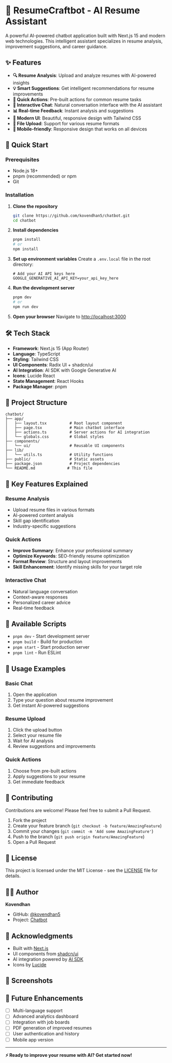 # 🤖 ResumeCraftbot - AI Resume Assistant

A powerful AI-powered chatbot application built with Next.js 15 and modern web technologies. This intelligent assistant specializes in resume analysis, improvement suggestions, and career guidance.

## ✨ Features

- **🔍 Resume Analysis**: Upload and analyze resumes with AI-powered insights
- **💡 Smart Suggestions**: Get intelligent recommendations for resume improvements
- **🎯 Quick Actions**: Pre-built actions for common resume tasks
- **💬 Interactive Chat**: Natural conversation interface with the AI assistant
- **📊 Real-time Feedback**: Instant analysis and suggestions
- **🎨 Modern UI**: Beautiful, responsive design with Tailwind CSS
- **🔄 File Upload**: Support for various resume formats
- **📱 Mobile-friendly**: Responsive design that works on all devices

## 🚀 Quick Start

### Prerequisites

- Node.js 18+
- pnpm (recommended) or npm
- Git

### Installation

1. **Clone the repository**

   ```bash
   git clone https://github.com/kovendhan5/chatbot.git
   cd chatbot
   ```

2. **Install dependencies**

   ```bash
   pnpm install
   # or
   npm install
   ```

3. **Set up environment variables**
   Create a `.env.local` file in the root directory:

   ```env
   # Add your AI API keys here
   GOOGLE_GENERATIVE_AI_API_KEY=your_api_key_here
   ```

4. **Run the development server**

   ```bash
   pnpm dev
   # or
   npm run dev
   ```

5. **Open your browser**
   Navigate to [http://localhost:3000](http://localhost:3000)

## 🛠️ Tech Stack

- **Framework**: Next.js 15 (App Router)
- **Language**: TypeScript
- **Styling**: Tailwind CSS
- **UI Components**: Radix UI + shadcn/ui
- **AI Integration**: AI SDK with Google Generative AI
- **Icons**: Lucide React
- **State Management**: React Hooks
- **Package Manager**: pnpm

## 📁 Project Structure

```
chatbot/
├── app/
│   ├── layout.tsx          # Root layout component
│   ├── page.tsx            # Main chatbot interface
│   ├── actions.ts          # Server actions for AI integration
│   └── globals.css         # Global styles
├── components/
│   └── ui/                 # Reusable UI components
├── lib/
│   └── utils.ts            # Utility functions
├── public/                 # Static assets
├── package.json            # Project dependencies
└── README.md              # This file
```

## 🎯 Key Features Explained

### Resume Analysis

- Upload resume files in various formats
- AI-powered content analysis
- Skill gap identification
- Industry-specific suggestions

### Quick Actions

- **Improve Summary**: Enhance your professional summary
- **Optimize Keywords**: SEO-friendly resume optimization
- **Format Review**: Structure and layout improvements
- **Skill Enhancement**: Identify missing skills for your target role

### Interactive Chat

- Natural language conversation
- Context-aware responses
- Personalized career advice
- Real-time feedback

## 🔧 Available Scripts

- `pnpm dev` - Start development server
- `pnpm build` - Build for production
- `pnpm start` - Start production server
- `pnpm lint` - Run ESLint

## 🌟 Usage Examples

### Basic Chat

1. Open the application
2. Type your question about resume improvement
3. Get instant AI-powered suggestions

### Resume Upload

1. Click the upload button
2. Select your resume file
3. Wait for AI analysis
4. Review suggestions and improvements

### Quick Actions

1. Choose from pre-built actions
2. Apply suggestions to your resume
3. Get immediate feedback

## 🤝 Contributing

Contributions are welcome! Please feel free to submit a Pull Request.

1. Fork the project
2. Create your feature branch (`git checkout -b feature/AmazingFeature`)
3. Commit your changes (`git commit -m 'Add some AmazingFeature'`)
4. Push to the branch (`git push origin feature/AmazingFeature`)
5. Open a Pull Request

## 📝 License

This project is licensed under the MIT License - see the [LICENSE](LICENSE) file for details.

## 👨‍💻 Author

**Kovendhan**

- GitHub: [@kovendhan5](https://github.com/kovendhan5)
- Project: [Chatbot](https://github.com/kovendhan5/chatbot)

## 🙏 Acknowledgments

- Built with [Next.js](https://nextjs.org/)
- UI components from [shadcn/ui](https://ui.shadcn.com/)
- AI integration powered by [AI SDK](https://sdk.vercel.ai/)
- Icons by [Lucide](https://lucide.dev/)

## 📱 Screenshots

## 🔮 Future Enhancements

- [ ] Multi-language support
- [ ] Advanced analytics dashboard
- [ ] Integration with job boards
- [ ] PDF generation of improved resumes
- [ ] User authentication and history
- [ ] Mobile app version

---

**⚡ Ready to improve your resume with AI? Get started now!**
